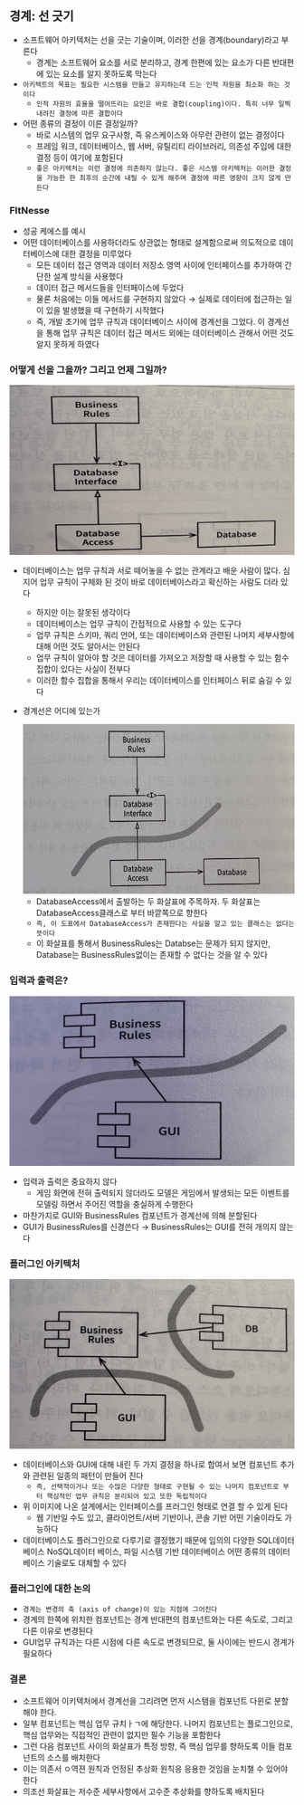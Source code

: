 ## 경계: 선 긋기

- 소프트웨어 아키텍처는 선을 긋는 기술이며, 이러한 선을 경계(boundary)라고 부른다
    - 경계는 소프트웨어 요소를 서로 분리하고, 경계 한편에 있는 요소가 다른 반대편에 있는 요소를 알지 못하도록 막는다
- `아키텍트의 목표는 필요한 시스템을 만들고 유지하는데 드는 인적 자원을 최소화 하는 것이다`
    - `인적 자원의 효율을 떨어뜨리는 요인은 바로 결합(coupling)이다. 특히 너무 일찍 내려진 결정에 따른 결합이다`
- 어떤 종류의 결정이 이른 결정일까?
    - 바로 시스템의 업무 요구사항, 즉 유스케이스와 아무런 관련이 없는 결정이다
    - 프레임 워크, 데이터베이스, 웹 서버, 유틸리티 라이브러리, 의존성 주입에 대한 결정 등이 여기에 포함된다
    - `좋은 아키텍처는 이런 결정에 의존하지 않는다. 좋은 시스템 아키텍처는 이러한 결정을 가능한 한 최후의 순간에 내릴 수 있게 해주며 결정에 따른 영향이 크지 않게 만든다`

### FItNesse

- 성공 케에스를 예시
- 어떤 데이터베이스를 사용하더라도 상관없는 형태로 설계함으로써 의도적으로 데이터베이스에 대한 결정을 미루었다
    - 모든 데이터 접근 영역과 데이터 저장소 영역 사이에 인터페이스를 추가하여 간단한 설계 방식을 사용했다
    - 데이터 접근 메서드들을 인터페이스에 두었다
    - 물론 처음에는 이들 메서드를 구현하지 않았다 &rarr; 실제로 데이터에 접근하는 일이 있을 발생했을 때 구현하기 시작했다
    - 즉, 개발 초기에 업무 규칙과 데이터베이스 사이에 경계선을 그었다. 이 경계선을 통해 업무 규칙은 데이터 접근 메서드 외에는 데이터베이스 관해서 어떤 것도 알지 못하게 하였다

### 어떻게 선을 그을까? 그리고 언제 그일까?

<img src = "../img/IMG_5426.jpg" width = "600" height = "300">

- 데이터베이스는 업무 규칙과 서로 떼어놓을 수 없는 관계라고 배운 사람이 많다. 심지어 업무 규칙이 구체화 된 것이 바로 데이터베이스라고 확신하는 사람도 더라 있다
    - 하지만 이는 잘못된 생각이다
    - 데이터베이스는 업무 규칙이 간접적으로 사용할 수 있는 도구다
    - 업무 규칙은 스키마, 쿼리 언어, 또는 데이터베이스와 관련된 나머지 세부사항에 대해 어떤 것도 알아서는 안된다
    - 업무 규칙이 알아야 할 것은 데이터를 가져오고 저장할 때 사용할 수 있는 함수 집합이 있다는 사실이 전부다
    - 이러한 함수 집합을 통해서 우리는 데이터베이스를 인터페이스 뒤로 숨길 수 있다
  
- 경계선은 어디에 있는가

  <img src = "../img/IMG_5427.jpg" width = "600" height = "300">

    - DatabaseAccess에서 출발하는 두 화살표에 주목하자. 두 화살표는 DatabaseAccess클래스로 부터 바깥쪽으로 향한다
    - `즉, 이 도표에서 DatabaseAccess가 존재한다는 사실을 알고 있는 클래스는 없다는 뜻이다`
    - 이 화살표를 통해서 BusinessRules는 Databse는 문제가 되지 않지만, Database는 BusinessRules없이는 존재할 수 없다는 것을 알 수 있다

### 입력과 출력은?

  <img src = "../img/IMG_5429.jpg" width = "600" height = "300">

- 입력과 출력은 중요하지 않다
    - 게임 화면에 전혀 출력되지 않더라도 모델은 게임에서 발생되는 모든 이벤트를 모델링 하면서 주어진 역할을 충실하게 수행한다
- 마찬가지로 GUI와 BusinessRules 컴포넌트가 경계선에 의해 분할된다
- GUI가 BusinessRules를 신경쓴다 &rarr; BusinessRules는 GUI를 전혀 개의지 않는다

### 플러그인 아키텍처

  <img src = "../img/IMG_5430.jpg" width = "600" height = "300">

- 데이터베이스와 GUI에 대해 내린 두 가지 결정을 하나로 합여서 보면 컴포넌트 추가와 관련된 일종의 패턴이 만들어 진다
    - `즉, 선택적이거나 또는 수많은 다양한 형태로 구현될 수 있는 나머지 컴포넌트로 부터 핵심적인 업무 규칙은 분리되어 있고 또한 독립적이다`
- 위 이미지에 나온 설계에서는 인터페이스를 프러그인 형태로 연결 할 수 있게 된다
    - 웹 기반일 수도 있고, 클라이언트/서버 기반이나, 콘솔 기반 어떤 기술이라도 가능하다
- 데이터베이스도 플러그인으로 다루기로 결정했기 때문에 임의의 다양한 SQL데이터베이스 NoSQL데이터 베이스, 파일 시스템 기반 데이터베이스 어떤 종류의 데이터베이스 기술로도 대체할 수 있다

### 플러그인에 대한 논의

- `경계는 변경의 축 (axis of change)이 있는 지점에 그어진다`
- 경계의 한쪽에 위치한 컴포넌트는 경계 반대편의 컴포넌트와는 다른 속도로, 그리고 다른 이유로 변경된다
- GUI업무 규칙과는 다른 시점에 다른 속도로 변경되므로, 둘 사이에는 반드시 경계가 필요하다

### 결론

- 소프트웨어 이키텍처에서 경계선을 그리려면 먼저 시스템을 컴포넌트 다윈로 분할해야 한다.
- 일부 컴포넌트는 핵심 업무 규치ㅏㄱ에 해당한다. 나머지 컴포넌트는 플로그인으로, 핵심 업무와는 직접적인 관련이 없지만 필수 기능을 포함한다
- 그런 다음 컴포넌트 사이의 화살표가 특정 방향, 즉 핵심 업무를 향하도록 이들 컴포넌트의 소스를 배치한다
- 이는 의존서 ㅇ역젼 원칙과 언정된 추상화 원칙응 응용한 것임을 눈치챌 수 있어야 한다
- 의조선 화살표는 저수준 세부사항에서 고수준 추상화를 향하도록 배치된다 
